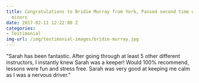 ```yaml
---
title: Congratulations to Bridie Murray from York, Passed second time with only 6
  minors
date: 2017-02-11 12:22:00 Z
categories:
- Testimonial
img-url: /img/testimonial-images/bridie-murray.jpg
---
```


"Sarah has been fantastic. After going through at least 5 other different instructors, I instantly knew Sarah was a keeper!
Would 100% recommend, lessons were fun and stress free. Sarah was very good at keeping me calm as I was a nervous driver."
